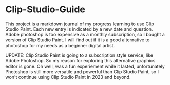 # Clip-Studio-Guide
This project is a markdown journal of my progress learning to use Clip Studio Paint. Each new entry is indicated by a new date and question. Adobe photoshop is too expensive as a monthly subscription,
so I bought a version of Clip Studio Paint. I will find out if it is a good alternative to photoshop for my needs as a beginner digital artist. 

UPDATE: Clip Studio Paint is going to a subscription style service, like Adobe Photoshop. So my reason for exploring this alternative graphics editor is gone. Oh well, was a fun experiement while it lasted, unfortunately Photoshop is still more versatile and powerful than Clip Studio Paint, so I won't continue using Clip Studio Paint in 2023 and beyond. 
